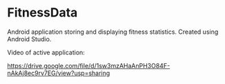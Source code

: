 # FitnessData
Android application storing and displaying fitness statistics. Created using Android Studio.

Video of active application:

https://drive.google.com/file/d/1sw3mzAHaAnPH3O84F-nAkAj8ec9rv7EG/view?usp=sharing 
